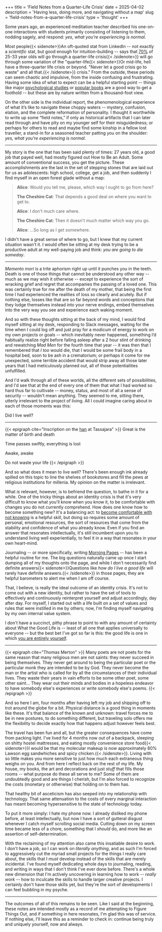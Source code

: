 +++
title = 'Field Notes from a Quarter-Life Crisis'
date = 2025-04-02
description = 'Having less, doing more, and navigating without a map'
slug = 'field-notes-from-a-quarter-life-crisis'
type = 'thought'
+++

Some years ago, an experienced meditation teacher described his one-on-one
interactions with students primarily consisting of listening to them, nodding
sagely, and respond: _yes, what you’re experiencing is normal_.

Most people{{< sidenote>}}An oft-quoted stat from LinkedIn -- not exactly a
_scientific_ stat, but good enough for intuition-building -- says that
[70%](https://news.linkedin.com/2017/11/new-linkedin-research-shows-75-percent-of-25-33-year-olds-have-e)
of 25-33 year olds will go through a quarter-life crisis{{< /sidenote>}} will go
through some variation of the "quarter-life{{< sidenote>}}Or mid-life, hell have
a three-quarter life crisis or beyond. "Never let a good crisis go to waste" and
all that.{{< /sidenote>}} crisis." From the outside, these periods can seem
chaotic and impulsive, from the inside confusing and frustrating. Having some
idea of what to expect can be a helpful starting point -- things like major
[psychological studies](https://eprints.bbk.ac.uk/id/eprint/6706/2/6706.pdf) or
[popular books](https://bookshop.org/p/books/designing-your-life-how-to-build-a-well-lived-joyful-life-dave-evans/8574377)
are a good way to get a foothold -- but these are by nature written from a
thousand-foot view.

On the other side is the individual report, the phenomenological experience of
what it’s like to navigate these choppy waters -- mystery, confusion, elation,
and the complete reformation of personality. I thought it worthwhile to write up
some “field notes,” if only as historical artifacts that I can later read
through and have pity on my younger self for their misguidedness; or perhaps for
others to read and maybe find some kinship in a fellow lost traveller, a
stand-in for a seasoned teacher patting you on the shoulder: _yes, what you're
experiencing is normal_.

---

My story is the one that has been said plenty of times: 27 years old, a good job
that payed well, had mostly figured out How to Be an Adult. Some amount of
conventional success, you get the picture. These accomplishments are the last in
the set of stepping stones that are laid out for us as adolescents: high school,
college, get a job, and then suddenly I find myself in an open forest glade
without a map:

> **Alice**: Would you tell me, please, which way I ought to go from here?
>
> **The Cheshire Cat**: That depends a good deal on where you want to get to.
>
> **Alice**: I don't much care where.
>
> **The Cheshire Cat**: Then it doesn't much matter which way you go.
>
> **Alice**: ...So long as I get somewhere.

I didn't have a great sense of where to go, but I knew that my current situation
wasn't it. I would often be sitting at my desk trying to be a productive adult
at my well-paying job and think: _you are going to die someday_.

---

_Memento mori_ is a trite aphorism right up until it punches you in the teeth.
Death is one of those things that cannot be understood any other way -- much as
we may wish it otherwise -- except to experience the sort of wracking grief and
regret that accompanies the passing of a loved one. This was certainly true for
me after the death of my mother, that being the first time I had experienced the
realities of loss so clearly and acutely. But if nothing else, losses like that
are so far beyond words and conceptions that they lodge themselves instead into
your nerve endings, embed themselves into the very way you see and experience
each waking moment.

And so with these thoughts sitting at the back of my mind, I would find myself
sitting at my desk, responding to Slack messages, waiting for the time when I
could log off and just pray for a modicum of energy to work on my own projects
or goals -- which inevitably never happened, something I’d habitually realize
right before falling asleep after a 2 hour stint of drinking and rewatching _Mad
Men_ for the fourth time that year -- it was then that I remembered that _I too_
would die, that I would be some frail body in a hospital bed, soon to be ash in
a crematorium; or perhaps it come for me unexpected, some terrible accident that
would strip away all those later years that I had meticulously planned out, all
of those potentialities unfulfilled.

And I'd walk through all of these worlds, all the different sets of
possibilities, and I'd see that at the end of every one of them that what I had
worked so hard thus far to cultivate -- money, status, and most of all a sense
of security -- wouldn't mean anything. They seemed to me, sitting there, utterly
irrelevant to the project of living. All I could imagine caring about in each of
those moments was this:

Did I live well?

---

{{< epigraph cite="Inscription on the [han](https://blogs.sfzc.org/blog/2012/03/06/featured-photo-march-7/) at Tassajara" >}}
Great is the matter of birth and death

Time passes swiftly, everything is lost

Awake, awake

Do not waste your life {{< /epigraph >}}

And so what does it mean to live well? There's been enough ink already spilled
on this topic to line the shelves of bookstores and fill the pews at religious
institutions for millenia. My opinion on the matter is irrelevant.

What _is_ relevant, however, is to befriend the question, to bathe in it for a
while. One of the tricky things about an identity crisis is that it's very
difficult to know what you'll know when you know it, to be comfortable with
changes you do not currently comprehend. How does one know how to become
something new? It's a balancing act: to
[become comfortable with not knowing](/thoughts/being-a-grown-up) is a helpful
skill, but doing so requires some amount of personal, emotional resources, the
sort of resources that come from the stability and confidence of what you
already know. Even if you find an answer that resonates intellectually, it's
still incumbent upon you to understand living well experientially, to feel it in
a way that resonates in your own heart-mind.

Journaling -- or more specifically, writing
[Morning Pages](https://www.oliverburkeman.com/morningpages) -- has been a
helpful routine for me. The big questions naturally came up once I start dumping
all of my thoughts onto the page, and while I don't necessarily find definite
answers{{< sidenote>}}Questions like _how do I live a good life_ will rarely
have definite answers.{{< /sidenote>}} in those pages, they are helpful
barometers to alert me when I am off course.

That, I believe, is really the ideal outcome of an identity crisis. It's not to
come out with a new identity, but rather to have the set of tools to effectively
and continuously reinterpret yourself and adjust accordingly, day after day. For
myself, I started out with a life built on a set of values and rules that were
instilled in me by others; now, I'm finding myself navigating by my own internal
value system.

I don't have a succinct, pithy phrase to point to with any amount of certainty
about What the Good Life is -- least of all one that applies universally to
everyone -- but the best bet I've got so far is this: the good life is one in
which
[you are entirely yourself](https://www.youtube.com/watch?v=YRVNTtyqmQA&t=103s).

---

{{< epigraph cite="Thomas Merton" >}} Many poets are not poets for the same
reason that many religious men are not saints: they never succeed in being
themselves. They never get around to being the particular poet or the particular
monk they are intended to be by God. They never become the man or the artist who
is called for by all the circumstances of their individual lives. They waste
their years in vain efforts to be some other poet, some other saint... They wear
out their minds and bodies in a hopeless endeavor to have somebody else's
experiences or write somebody else's poems. {{< /epigraph >}}

And so here I am, four months after having left my job and shipping off to trot
around the globe for a bit. Physical distance is a good thing in moments like
these. It's that balance of the known and unknown: travel forces me to be in new
postures, to do something different, but traveling solo offers me the
flexibility to decide exactly how that happens adjust however feels best.

The travel has been fun and all, but the greater consequences have come from
packing light. I've lived for 4 months now out of a backpack, sleeping on shitty
hostel mattresses, and eating mostly convenience store food{{< sidenote>}}I
would be that my molecular makeup is now approximately 80% Lawson egg
sandwhiches and spicy chicken.{{< /sidenote>}}. Living with so little makes you
more sensitive to just how much each extraneous thing weighs on you. And from
here I reflect back on the rest of my life. My house, my books, the art and
decorations and just _stuff_ that fills those rooms -- what purpose do these all
serve to me? Some of them are undoubtedly good and are things I cherish, but I'm
also forced to recognize the costs (monetary or otherwise) that holding on to
them has.

That healthy bit of asceticism has also seeped into my relationship with
technology. That same attenuation to the costs of every marginal interaction has
meant becoming hypersensitive to the state of technology today.

To put it more simply: I hate my phone now. I already disliked my phone before,
at least intellectually, but now I have a sort of gutteral disgust whenever I
catch myself scrolling social media. Cutting down on my screen time became less
of a chore, something that I _should_ do, and more like an assertion of
self-determination.

With the reclaiming of my attention also came this insatiable desire to _work_.
I don't have a job, so I can work on _literally anything_, and as such I'm
forced to aggressively cut the myriad small projects for the things I really
care about, the skills that I _must_ develop instead of the skills that are
merely incidental. I've found myself dedicating whole days to journaling,
reading, and writing in ways that I don't think I've ever done before. There's a
whole new dimension that I'm actively uncovering in learning how to work --
_really work_ -- how to inculcate the skills to handle larger creative projects.
I certainly don't have those skills yet, but they're the sort of developments I
can feel bubbling in my psyche.

---

The outcomes of all of this remains to be seen. Like I said at the beginning,
these notes are intended mostly as a record of me attempting to Figure Things
Out, and if something in here resonates, I'm glad this was of service. If
nothing else, I'll leave this as a reminder to check in: continue being truly
and uniquely yourself, now and always.
